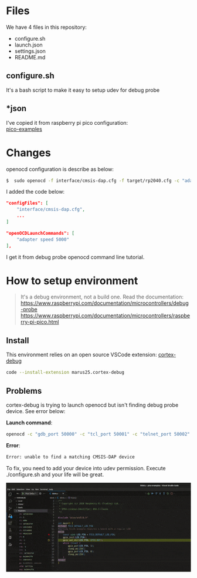 # Files
We have 4 files in this repository:  

 - configure.sh
 - launch.json
 - settings.json
 - README.md

## configure.sh
It's a bash script to make it easy to setup udev for debug probe

## *json
I've copied it from raspberry pi pico configuration:  
[pico-examples](https://github.com/raspberrypi/pico-examples/tree/master/ide/vscode)

# Changes
openocd configuration is describe as below:  
```bash
$  sudo openocd -f interface/cmsis-dap.cfg -f target/rp2040.cfg -c "adapter speed 5000" -c "program blink.elf verify reset exit"
```

I added the code below:  

```json
"configFiles": [
    "interface/cmsis-dap.cfg",
    ...
]
```

```json
"openOCDLaunchCommands": [
    "adapter speed 5000"
],
```

I get it from debug probe openocd command line tutorial.

# How to setup environment
> It's a debug environment, not a build one. Read the documentation:
https://www.raspberrypi.com/documentation/microcontrollers/debug-probe  
https://www.raspberrypi.com/documentation/microcontrollers/raspberry-pi-pico.html

## Install
This environment relies on an open source VSCode extension: [cortex-debug](https://github.com/Marus/cortex-debug)
```bash
code --install-extension marus25.cortex-debug
```

## Problems
cortex-debug is trying to launch openocd but isn't finding debug probe device.
See error below:  

**Launch command**:
```bash
openocd -c "gdb_port 50000" -c "tcl_port 50001" -c "telnet_port 50002" -s yourhomehere -f yourhomehere/.vscode/extensions/marus25.cortex-debug-1.10.0/support/openocd-helpers.tcl -f interface/cmsis-dap.cfg -f target/rp2040.cfg -c "adapter speed 5000"
```

**Error**:
```bash
Error: unable to find a matching CMSIS-DAP device
```

To fix, you need to add your device into udev permission.
Execute ./configure.sh and your life will be great.

![A gif showing debug running](image/debugging.gif "debugging")